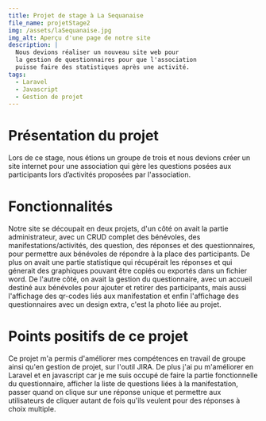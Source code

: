```yaml
---
title: Projet de stage à La Sequanaise
file_name: projetStage2
img: /assets/laSequanaise.jpg
img_alt: Aperçu d'une page de notre site
description: |
  Nous devions réaliser un nouveau site web pour 
  la gestion de questionnaires pour que l'association 
  puisse faire des statistiques après une activité.
tags:
  - Laravel
  - Javascript
  - Gestion de projet
---
```


# Présentation du projet

Lors de ce stage, nous étions un groupe de trois et nous devions créer un  site internet pour une association qui gère les questions posées aux participants lors d’activités proposées par l'association.

# Fonctionnalités

Notre site se découpait en deux projets, d'un côté on avait la partie administrateur, avec un CRUD complet des bénévoles, des manifestations/activités, des question, des réponses et des questionnaires, pour permettre aux bénévoles de répondre à la place des participants. De plus on avait une partie statistique qui récupérait les réponses et qui génerait des graphiques pouvant être copiés ou exportés dans un fichier word. De l'autre côté, on avait la gestion du questionnaire, avec un accueil destiné aux bénévoles pour ajouter et retirer des participants, mais aussi l'affichage des qr-codes liés aux manifestation et enfin l'affichage des questionnaires avec un design extra, c'est la photo liée au projet.

# Points positifs de ce projet

Ce projet m'a permis d'améliorer mes compétences en travail de groupe ainsi qu'en gestion de projet, sur l'outil JIRA. De plus j'ai pu m'améliorer en Laravel et en javascript car je me suis occupé de faire la partie fonctionnelle du questionnaire, afficher la liste de questions liées à la manifestation, passer quand on clique sur une réponse unique et permettre aux utilisateurs de cliquer autant de fois qu'ils veulent pour des réponses à choix multiple.